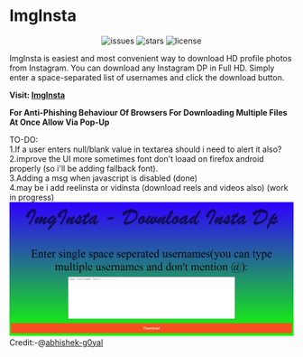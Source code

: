# ImgInsta
<p align="center"><img src="https://img.shields.io/github/issues/aditya-the-pro/ImgInsta" title="issues"/>  <img src="https://img.shields.io/github/stars/aditya-the-pro/ImgInsta" title="stars"/> 
<img src="https://img.shields.io/github/license/aditya-the-pro/ImgInsta" title="license"/></p>
ImgInsta is easiest and most convenient way to download HD profile photos from Instagram. You can download any Instagram DP in Full HD. Simply enter a space-separated list of usernames and click the download button.

**Visit: [ImgInsta](https://aditya-the-pro.github.io/ImgInsta/)**

**For Anti-Phishing Behaviour Of Browsers For Downloading Multiple Files At Once Allow Via Pop-Up**

TO-DO:<br />
1.If a user enters null/blank value in textarea should i need to alert it also? <br />
2.improve the UI more sometimes font don't loaad on firefox android properly (so i'll be adding fallback font). <br />
3.Adding a msg when javascript is disabled (done) <br />
4.may be i add reelinsta or vidinsta (download reels and videos also) (work in progress)<br />
![ImgInsta](https://github.com/aditya-the-pro/ImgInsta/blob/main/assests/preview/insta.jpg) <br />
Credit:-@[abhishek-g0yal](https://github.com/abhishek-g0yal)
